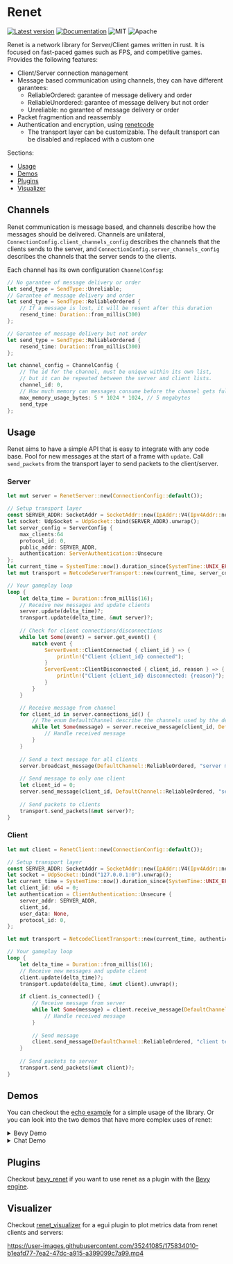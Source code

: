 # Renet

[![Latest version](https://img.shields.io/crates/v/renet.svg)](https://crates.io/crates/renet)
[![Documentation](https://docs.rs/renet/badge.svg)](https://docs.rs/renet)
![MIT](https://img.shields.io/badge/license-MIT-blue.svg)
![Apache](https://img.shields.io/badge/license-Apache-blue.svg)

Renet is a network library for Server/Client games written in rust. It is focused on fast-paced games such as FPS, and competitive games.
Provides the following features:

- Client/Server connection management
- Message based communication using channels, they can have different garantees:
    - ReliableOrdered: garantee of message delivery and order
    - ReliableUnordered: garantee of message delivery but not order
    - Unreliable: no garantee of message delivery or order
- Packet fragmention and reassembly
- Authentication and encryption, using [renetcode](https://github.com/lucaspoffo/renet/tree/master/renetcode)
    - The transport layer can be customizable. The default transport can be disabled and replaced with a custom one

Sections:
* [Usage](#usage)
* [Demos](#demos)
* [Plugins](#plugins)
* [Visualizer](#visualizer)

## Channels

Renet communication is message based, and channels describe how the messages should be delivered.
Channels are unilateral, `ConnectionConfig.client_channels_config` describes the channels that the clients sends to the server, and `ConnectionConfig.server_channels_config` describes the channels that the server sends to the clients.

Each channel has its own configuration `ChannelConfig`:

```rust
// No garantee of message delivery or order
let send_type = SendType::Unreliable;
// Garantee of message delivery and order
let send_type = SendType::ReliableOrdered {
    // If a message is lost, it will be resent after this duration
    resend_time: Duration::from_millis(300)
};

// Garantee of message delivery but not order
let send_type = SendType::ReliableOrdered {
    resend_time: Duration::from_millis(300)
};

let channel_config = ChannelConfig {
    // The id for the channel, must be unique within its own list,
    // but it can be repeated between the server and client lists.
    channel_id: 0,
    // How much memory can messages consume before the channel gets full
    max_memory_usage_bytes: 5 * 1024 * 1024, // 5 megabytes
    send_type
};
```

## Usage

Renet aims to have a simple API that is easy to integrate with any code base. Pool for new messages at the start of a frame with `update`. Call `send_packets` from the transport layer to send packets to the client/server.

### Server

```rust
let mut server = RenetServer::new(ConnectionConfig::default());

// Setup transport layer
const SERVER_ADDR: SocketAddr = SocketAddr::new(IpAddr::V4(Ipv4Addr::new(127, 0, 0, 1), 5000));
let socket: UdpSocket = UdpSocket::bind(SERVER_ADDR).unwrap();
let server_config = ServerConfig {
    max_clients:64
    protocol_id: 0,
    public_addr: SERVER_ADDR,
    authentication: ServerAuthentication::Unsecure
};
let current_time = SystemTime::now().duration_since(SystemTime::UNIX_EPOCH).unwrap();
let mut transport = NetcodeServerTransport::new(current_time, server_config, socket).unwrap();

// Your gameplay loop
loop {
    let delta_time = Duration::from_millis(16);
    // Receive new messages and update clients
    server.update(delta_time)?;
    transport.update(delta_time, &mut server)?;
    
    // Check for client connections/disconnections
    while let Some(event) = server.get_event() {
        match event {
            ServerEvent::ClientConnected { client_id } => {
                println!("Client {client_id} connected");
            }
            ServerEvent::ClientDisconnected { client_id, reason } => {
                println!("Client {client_id} disconnected: {reason}");
            }
        }
    }

    // Receive message from channel
    for client_id in server.connections_id() {
        // The enum DefaultChannel describe the channels used by the default configuration
        while let Some(message) = server.receive_message(client_id, DefaultChannel::ReliableOrdered) {
            // Handle received message
        }
    }
    
    // Send a text message for all clients
    server.broadcast_message(DefaultChannel::ReliableOrdered, "server message".as_bytes().to_vec());
    
    // Send message to only one client
    let client_id = 0; 
    server.send_message(client_id, DefaultChannel::ReliableOrdered, "server message".as_bytes().to_vec());
 
    // Send packets to clients
    transport.send_packets(&mut server)?;
}
```

### Client

```rust
let mut client = RenetClient::new(ConnectionConfig::default());

// Setup transport layer
const SERVER_ADDR: SocketAddr = SocketAddr::new(IpAddr::V4(Ipv4Addr::new(127, 0, 0, 1), 5000));
let socket = UdpSocket::bind("127.0.0.1:0").unwrap();
let current_time = SystemTime::now().duration_since(SystemTime::UNIX_EPOCH).unwrap();
let client_id: u64 = 0;
let authentication = ClientAuthentication::Unsecure {
    server_addr: SERVER_ADDR,
    client_id,
    user_data: None,
    protocol_id: 0,
};

let mut transport = NetcodeClientTransport::new(current_time, authentication, socket).unwrap();

// Your gameplay loop
loop {
    let delta_time = Duration::from_millis(16);
    // Receive new messages and update client
    client.update(delta_time)?;
    transport.update(delta_time, &mut client).unwrap();
    
    if client.is_connected() {
        // Receive message from server
        while let Some(message) = client.receive_message(DefaultChannel::ReliableOrdered) {
            // Handle received message
        }
        
        // Send message
        client.send_message(DefaultChannel::ReliableOrdered, "client text".as_bytes().to_vec());
    }
 
    // Send packets to server
    transport.send_packets(&mut client)?;
}
```

## Demos

You can checkout the [echo example](https://github.com/lucaspoffo/renet/blob/master/renet/examples/echo.rs) for a simple usage of the library. Or you can look into the two demos that have more complex uses of renet:

<details><summary>Bevy Demo</summary>
<br/>
Simple bevy application to demonstrate how you could replicate entities and send reliable messages as commands from the server/client using renet:
<br/>
<br/>

[Bevy Demo.webm](https://user-images.githubusercontent.com/35241085/180664609-f8c969e0-d313-45c0-9c04-8a116896d0bd.webm)

[Repository](https://github.com/lucaspoffo/renet/tree/master/demo_bevy)
</details>

<details><summary>Chat Demo</summary>
<br/>
Simple chat application made with egui to demonstrate how you could handle errors, states transitions and client self hosting:
<br/>
<br/>

[Chat Demo.webm](https://user-images.githubusercontent.com/35241085/180664911-0baf7b35-c9d4-43ff-b793-5955060adebc.webm)

[Repository](https://github.com/lucaspoffo/renet/tree/master/demo_chat)
</details>

## Plugins

Checkout [bevy_renet](https://github.com/lucaspoffo/renet/tree/master/bevy_renet) if you want to use renet as a plugin with the [Bevy engine](https://bevyengine.org/).

## Visualizer

Checkout [renet_visualizer](https://github.com/lucaspoffo/renet/tree/master/renet_visualizer) for a egui plugin to plot metrics data from renet clients and servers:

https://user-images.githubusercontent.com/35241085/175834010-b1eafd77-7ea2-47dc-a915-a399099c7a99.mp4
